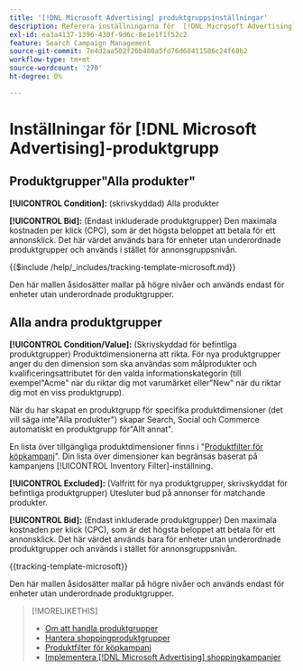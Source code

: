 ```yaml
---
title: '[!DNL Microsoft Advertising] produktgruppsinställningar'
description: Referera inställningarna för  [!DNL Microsoft Advertising] shoppingproduktgrupper.
exl-id: ea3a4137-1396-430f-9d6c-8e1e1f1f52c2
feature: Search Campaign Management
source-git-commit: 7e4d2aa502f26b480a5fd76d68411586c24f68b2
workflow-type: tm+mt
source-wordcount: '270'
ht-degree: 0%

---
```


# Inställningar för [!DNL Microsoft Advertising]-produktgrupp

## Produktgrupper&quot;Alla produkter&quot;

**[!UICONTROL Condition]:** (skrivskyddad) Alla produkter

**[!UICONTROL Bid]:** (Endast inkluderade produktgrupper) Den maximala kostnaden per klick (CPC), som är det högsta beloppet att betala för ett annonsklick. Det här värdet används bara för enheter utan underordnade produktgrupper och används i stället för annonsgruppsnivån.

<!-- **[!UICONTROL Tracking Template]:** -->

{{$include /help/_includes/tracking-template-microsoft.md}}

Den här mallen åsidosätter mallar på högre nivåer och används endast för enheter utan underordnade produktgrupper.

## Alla andra produktgrupper

**[!UICONTROL Condition/Value]:** (Skrivskyddad för befintliga produktgrupper) Produktdimensionerna att rikta. För nya produktgrupper anger du den dimension som ska användas som målprodukter och kvalificeringsattributet för den valda informationskategorin (till exempel&quot;Acme&quot; när du riktar dig mot varumärket eller&quot;New&quot; när du riktar dig mot en viss produktgrupp).

När du har skapat en produktgrupp för specifika produktdimensioner (det vill säga inte&quot;Alla produkter&quot;) skapar Search, Social och Commerce automatiskt en produktgrupp för&quot;Allt annat&quot;.

En lista över tillgängliga produktdimensioner finns i &quot;[Produktfilter för köpkampanj](/help/search-social-commerce/campaign-management/campaigns/shopping-campaign-product-filters.md)&quot;. Din lista över dimensioner kan begränsas baserat på kampanjens [!UICONTROL Inventory Filter]-inställning.

**[!UICONTROL Excluded]:** (Valfritt för nya produktgrupper, skrivskyddat för befintliga produktgrupper) Utesluter bud på annonser för matchande produkter.

**[!UICONTROL Bid]:** (Endast inkluderade produktgrupper) Den maximala kostnaden per klick (CPC), som är det högsta beloppet att betala för ett annonsklick. Det här värdet används bara för enheter utan underordnade produktgrupper och används i stället för annonsgruppsnivån.

<!-- **[!UICONTROL Tracking Template]:** -->

<!-- ExL can't handle the same include twice in the same file, so using a snippet for the second occurrence.

{{$include /help/_includes/tracking-template-microsoft.md}}
-->

{{tracking-template-microsoft}}

Den här mallen åsidosätter mallar på högre nivåer och används endast för enheter utan underordnade produktgrupper.

>[!MORELIKETHIS]
>
>* [Om att handla produktgrupper](product-group-about.md)
>* [Hantera shoppingproduktgrupper](product-group-manage.md)
>* [Produktfilter för köpkampanj](/help/search-social-commerce/campaign-management/campaigns/shopping-campaign-product-filters.md)
>* [Implementera [!DNL Microsoft Advertising] shoppingkampanjer](/help/search-social-commerce/campaign-management/special-workflows/microsoft-shopping-campaigns.md)
